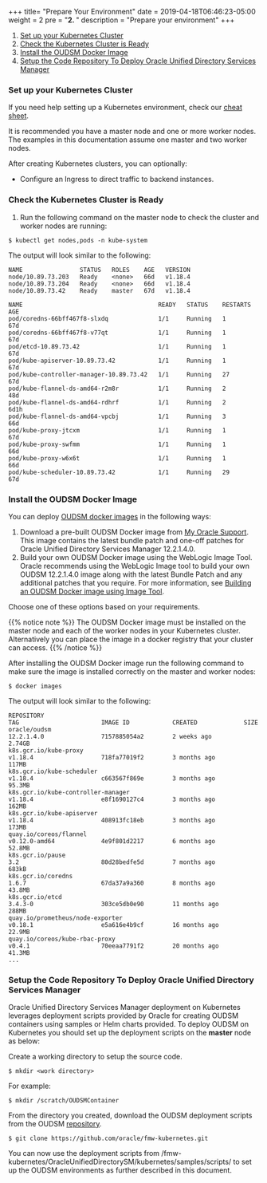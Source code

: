 +++
title=  "Prepare Your Environment"
date = 2019-04-18T06:46:23-05:00
weight = 2
pre = "<b>2. </b>"
description = "Prepare your environment"
+++


1. [Set up your Kubernetes Cluster](#set-up-your-kubernetes-cluster)
1. [Check the Kubernetes Cluster is Ready](#check-the-kubernetes-cluster-is-ready)
1. [Install the OUDSM Docker Image](#install-the-oudsm-docker-image)
1. [Setup the Code Repository To Deploy Oracle Unified Directory Services Manager](#setup-the-code-repository-to-deploy-oracle-unified-directory-services-manager)

### Set up your Kubernetes Cluster

If you need help setting up a Kubernetes environment, check our [cheat sheet](https://oracle.github.io/weblogic-kubernetes-operator/userguide/overview/k8s-setup/).

It is recommended you have a master node and one or more worker nodes. The examples in this documentation assume one master and two worker nodes.

After creating Kubernetes clusters, you can optionally:

* Configure an Ingress to direct traffic to backend instances.

### Check the Kubernetes Cluster is Ready

1. Run the following command on the master node to check the cluster and worker nodes are running:

```
$ kubectl get nodes,pods -n kube-system
```

The output will look similar to the following:

```
NAME                STATUS   ROLES    AGE   VERSION
node/10.89.73.203   Ready    <none>   66d   v1.18.4
node/10.89.73.204   Ready    <none>   66d   v1.18.4
node/10.89.73.42    Ready    master   67d   v1.18.4

NAME                                      READY   STATUS    RESTARTS   AGE
pod/coredns-66bff467f8-slxdq              1/1     Running   1          67d
pod/coredns-66bff467f8-v77qt              1/1     Running   1          67d
pod/etcd-10.89.73.42                      1/1     Running   1          67d
pod/kube-apiserver-10.89.73.42            1/1     Running   1          67d
pod/kube-controller-manager-10.89.73.42   1/1     Running   27         67d
pod/kube-flannel-ds-amd64-r2m8r           1/1     Running   2          48d
pod/kube-flannel-ds-amd64-rdhrf           1/1     Running   2          6d1h
pod/kube-flannel-ds-amd64-vpcbj           1/1     Running   3          66d
pod/kube-proxy-jtcxm                      1/1     Running   1          67d
pod/kube-proxy-swfmm                      1/1     Running   1          66d
pod/kube-proxy-w6x6t                      1/1     Running   1          66d
pod/kube-scheduler-10.89.73.42            1/1     Running   29         67d
```

### Install the OUDSM Docker Image

You can deploy [OUDSM docker images](https://github.com/oracle/docker-images/tree/master/OracleUnifiedDirectorySM) in the following ways:

1. Download a pre-built OUDSM Docker image from [My Oracle Support](https://support.oracle.com).  This image contains the latest bundle patch and one-off patches for Oracle Unified Directory Services Manager 12.2.1.4.0.
1. Build your own OUDSM Docker image using the WebLogic Image Tool. Oracle recommends using the WebLogic Image tool to build your own OUDSM 12.2.1.4.0 image along with the latest Bundle Patch and any additional patches that you require. For more information, see [Building an OUDSM Docker image using Image Tool](https://github.com/oracle/docker-images/tree/master/OracleUnifiedDirectorySM/imagetool/12.2.1.4.0).

Choose one of these options based on your requirements.

{{% notice note %}}
The OUDSM Docker image must be installed on the master node and each of the worker nodes in your Kubernetes cluster. Alternatively you can place the image in a docker registry that your cluster can access.
{{% /notice %}}

After installing the OUDSM Docker image run the following command to make sure the image is installed correctly on the master and worker nodes:

```
$ docker images
```

The output will look similar to the following:

```
REPOSITORY                                                                   TAG                       IMAGE ID            CREATED             SIZE
oracle/oudsm                                                                 12.2.1.4.0                7157885054a2        2 weeks ago         2.74GB
k8s.gcr.io/kube-proxy                                                        v1.18.4                   718fa77019f2        3 months ago        117MB
k8s.gcr.io/kube-scheduler                                                    v1.18.4                   c663567f869e        3 months ago        95.3MB
k8s.gcr.io/kube-controller-manager                                           v1.18.4                   e8f1690127c4        3 months ago        162MB
k8s.gcr.io/kube-apiserver                                                    v1.18.4                   408913fc18eb        3 months ago        173MB
quay.io/coreos/flannel                                                       v0.12.0-amd64             4e9f801d2217        6 months ago        52.8MB
k8s.gcr.io/pause                                                             3.2                       80d28bedfe5d        7 months ago        683kB
k8s.gcr.io/coredns                                                           1.6.7                     67da37a9a360        8 months ago        43.8MB
k8s.gcr.io/etcd                                                              3.4.3-0                   303ce5db0e90        11 months ago       288MB
quay.io/prometheus/node-exporter                                             v0.18.1                   e5a616e4b9cf        16 months ago       22.9MB
quay.io/coreos/kube-rbac-proxy                                               v0.4.1                    70eeaa7791f2        20 months ago       41.3MB
...
```

### Setup the Code Repository To Deploy Oracle Unified Directory Services Manager

Oracle Unified Directory Services Manager deployment on Kubernetes leverages deployment scripts provided by Oracle for creating OUDSM containers using samples or Helm charts provided.  To deploy OUDSM on Kubernetes you should set up the deployment scripts on the **master** node as below:

Create a working directory to setup the source code.

```
$ mkdir <work directory>
```

For example:

```
$ mkdir /scratch/OUDSMContainer
```

From the directory you created, download the OUDSM deployment scripts from the OUDSM [repository](https://github.com/oracle/fmw-kubernetes.git).

```
$ git clone https://github.com/oracle/fmw-kubernetes.git
```

You can now use the deployment scripts from <work directory>/fmw-kubernetes/OracleUnifiedDirectorySM/kubernetes/samples/scripts/ to set up the OUDSM environments as further described in this document.









